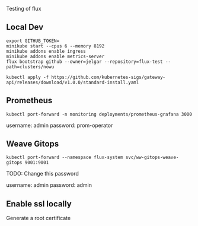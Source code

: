 Testing of flux

## Local Dev

```
export GITHUB_TOKEN=
minikube start --cpus 6 --memory 8192
minikube addons enable ingress
minikube addons enable metrics-server
flux bootstrap github --owner=jelgar --repository=flux-test --path=clusters/nowu
```

```
kubectl apply -f https://github.com/kubernetes-sigs/gateway-api/releases/download/v1.0.0/standard-install.yaml
```

## Prometheus

```
kubectl port-forward -n monitoring deployments/prometheus-grafana 3000
```
username: admin
password: prom-operator

## Weave Gitops

```
kubectl port-forward --namespace flux-system svc/ww-gitops-weave-gitops 9001:9001
```

TODO: Change this password

username: admin
password: admin

## Enable ssl locally

Generate a root certificate
